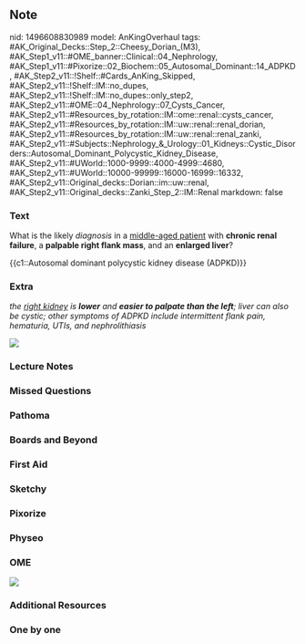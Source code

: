 ## Note
nid: 1496608830989
model: AnKingOverhaul
tags: #AK_Original_Decks::Step_2::Cheesy_Dorian_(M3), #AK_Step1_v11::#OME_banner::Clinical::04_Nephrology, #AK_Step1_v11::#Pixorize::02_Biochem::05_Autosomal_Dominant::14_ADPKD, #AK_Step2_v11::!Shelf::#Cards_AnKing_Skipped, #AK_Step2_v11::!Shelf::IM::no_dupes, #AK_Step2_v11::!Shelf::IM::no_dupes::only_step2, #AK_Step2_v11::#OME::04_Nephrology::07_Cysts_Cancer, #AK_Step2_v11::#Resources_by_rotation::IM::ome::renal::cysts_cancer, #AK_Step2_v11::#Resources_by_rotation::IM::uw::renal::renal_dorian, #AK_Step2_v11::#Resources_by_rotation::IM::uw::renal::renal_zanki, #AK_Step2_v11::#Subjects::Nephrology_&_Urology::01_Kidneys::Cystic_Disorders::Autosomal_Dominant_Polycystic_Kidney_Disease, #AK_Step2_v11::#UWorld::1000-9999::4000-4999::4680, #AK_Step2_v11::#UWorld::10000-99999::16000-16999::16332, #AK_Step2_v11::Original_decks::Dorian::im::uw::renal, #AK_Step2_v11::Original_decks::Zanki_Step_2::IM::Renal
markdown: false

### Text
What is the likely <i>diagnosis</i> in a <u>middle-aged patient</u>
with <b>chronic renal failure</b>, a <b>palpable right flank
mass</b>, and an <b>enlarged liver</b>?
<div>
  {{c1::Autosomal dominant polycystic kidney disease (ADPKD)}}
</div>

### Extra
<i>the <u>right kidney</u> is <b>lower</b> and <b>easier to palpate
than the left</b>; liver can also be cystic; other symptoms of
ADPKD include intermittent flank pain, hematuria, UTIs, and
nephrolithiasis</i>
<div><img src="paste-11559616714375169.jpg"></div>

### Lecture Notes


### Missed Questions


### Pathoma


### Boards and Beyond


### First Aid


### Sketchy


### Pixorize


### Physeo


### OME
<div class="ome-widget">
  <a href=
  "https://onlinemeded.org/spa/nephrology?ref=anki"><img src=
  "_OME_AnkiFlashcards_Topic_6.png"></a>
</div>

### Additional Resources


### One by one

